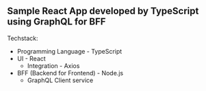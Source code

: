 ## Sample React App developed by TypeScript using GraphQL for BFF

Techstack: 
- Programming Language - TypeScript
- UI - React
  - Integration - Axios
- BFF (Backend for Frontend) - Node.js 
  - GraphQL Client service
